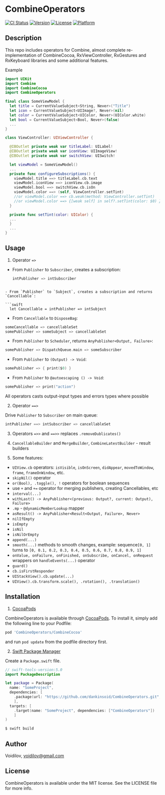 # CombineOperators
[![CI Status](https://img.shields.io/travis/Voidilov/CombineOperators.svg?style=flat)](https://travis-ci.org/Voidilov/CombineOperators)
[![Version](https://img.shields.io/cocoapods/v/CombineOperators.svg?style=flat)](https://cocoapods.org/pods/CombineOperators)
[![License](https://img.shields.io/cocoapods/l/CombineOperators.svg?style=flat)](https://cocoapods.org/pods/CombineOperators)
[![Platform](https://img.shields.io/cocoapods/p/CombineOperators.svg?style=flat)](https://cocoapods.org/pods/CombineOperators)

## Description

This repo includes operators for Combine, almost complete re-implementation of CombineCocoa, RxViewController, RxGestures and RxKeyboard libraries and some additional features.

Example

```swift
import UIKit
import Combine
import CombineCocoa
import CombineOperators

final class SomeViewModel {
  let title = CurrentValueSubject<String, Never>("Title")
  let icon = CurrentValueSubject<UIImage?, Never>(nil)
  let color = CurrentValueSubject<UIColor, Never>(UIColor.white)
  let bool = CurrentValueSubject<Bool, Never>(false)
  ...
} 

class ViewController: UIViewController {

  @IBOutlet private weak var titleLabel: UILabel!
  @IBOutlet private weak var iconView: UIImageView!
  @IBOutlet private weak var switchView: UISwitch!

  let viewModel = SomeViewModel()
  ...
  private func configureSubscriptions() {
    viewModel.title ==> titleLabel.cb.text
    viewModel.iconView ==> iconView.cb.image
    viewModel.bool ==> switchView.cb.isOn
    viewModel.color ==> (self, ViewController.setTint)
    //or viewModel.color ==> cb.weak(method: ViewController.setTint)
    //or viewModel.color ==> {[weak self] in self?.setTint(color: $0) }
  }

  private func setTint(color: UIColor) {
  ...
  } 
  ...
}
```

## Usage

1. Operator `=>` 

- From `Publisher` to `Subscriber`, creates a subscription:
  
  ```swift
  intPublisher => intSubscriber
```

- From `Publisher` to `Subject`, creates a subscription and returns `Cancellable`:

```swift
  let Cancellable = intPublisher => intSubject
  ```

  - From `Cancellable` to `DisposeBag`:
  
  ```swift
  someCancellable => cancellableSet
  somePublisher => someSubject => cancellableSet
  ```
  
  - From `Publisher` to `Scheduler`, returns `AnyPublisher<Output, Failure>`:
  
  ```swift
  somePublisher => DispatchQueue.main => someSubscriber
  ```
  
  - From `Publisher` to `(Output) -> Void`:
  
  ```swift
  somePublisher => { print($0) }
  ```
  
  - From `Publisher` to `@autoescaping () -> Void`:
  
  ```swift
  somePublisher => print("action")
  ```
  All operators casts output-input types and errors types where possible
  
2. Operator `==>`
  
Drive `Publisher` to `Subscriber` on main queue:
```swift
intPublisher ==> intSubscriber => cancellableSet
```

3. Operators `=>>` and `==>>` replaces `.removeDublicates()`

4. `CancellableBuilder` and `MergeBuilder`, `CombineLatestBuilder` - result builders

5. Some features:
- `UIView.cb` operators: `isVisible`, `isOnScreen`, `didAppear`, `movedToWindow`, `frame`, `frameOnWindow`, etc. 
- `skipNil()` operator
- `or(Bool), .toggle(), !` operators for boolean sequences
- use `+` and `+=` operator for merging publishers, creating Cancellables, etc
- `interval(...)` 
- `withLast() -> AnyPublisher<(previous: Output?, current: Output), Failure>`
- `.mp` - `@dynamicMemberLookup` mapper
- `asResult() -> AnyPublisher<Result<Output, Failure>, Never>`
- `nilIfEmpty`
- `isEmpty`
- `isNil`
- `isNilOrEmpty`
- `append(...)`
- `smooth(...)` methods to smooth changes, example: sequence`[0, 1]` turns to `[0, 0.1, 0.2, 0.3, 0.4, 0.5, 0.6, 0.7, 0.8, 0.9, 1]`
- `onValue, onFailure, onFinished, onSubscribe, onCancel, onRequest` wrappers on `handleEvents(...)` operator
- `guard()`
- `cb.isFirstResponder`
- `UIStackView().cb.update(...)`
- `UIView().cb.transform.scale(), .rotation(), .translation()`

## Installation

1.  [CocoaPods](https://cocoapods.org)

CombineOperators is available through [CocoaPods](https://cocoapods.org). To install
it, simply add the following line to your Podfile:
```ruby
pod 'CombineOperators/CombineCocoa'
```
and run `pod update` from the podfile directory first.

2. [Swift Package Manager](https://github.com/apple/swift-package-manager)

Create a `Package.swift` file.
```swift
// swift-tools-version:5.0
import PackageDescription

let package = Package(
  name: "SomeProject",
  dependencies: [
    .package(url: "https://github.com/dankinsoid/CombineOperators.git", from: "1.81.0")
    ],
  targets: [
    .target(name: "SomeProject", dependencies: ["CombineOperators"])
    ]
)
```
```ruby
$ swift build
```
## Author

Voidilov, voidilov@gmail.com

## License

CombineOperators is available under the MIT license. See the LICENSE file for more info.
